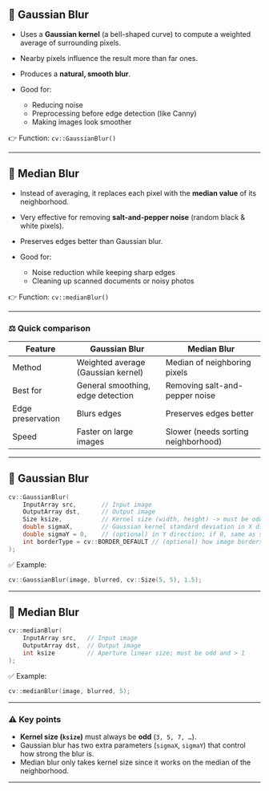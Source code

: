 ## 🔹 Gaussian Blur

- Uses a **Gaussian kernel** (a bell-shaped curve) to compute a weighted average of surrounding pixels.
- Nearby pixels influence the result more than far ones.
- Produces a **natural, smooth blur**.
- Good for:

  - Reducing noise
  - Preprocessing before edge detection (like Canny)
  - Making images look smoother

👉 Function: `cv::GaussianBlur()`

---

## 🔹 Median Blur

- Instead of averaging, it replaces each pixel with the **median value** of its neighborhood.
- Very effective for removing **salt-and-pepper noise** (random black & white pixels).
- Preserves edges better than Gaussian blur.
- Good for:

  - Noise reduction while keeping sharp edges
  - Cleaning up scanned documents or noisy photos

👉 Function: `cv::medianBlur()`

---

### ⚖️ Quick comparison

| Feature           | Gaussian Blur                      | Median Blur                         |
| ----------------- | ---------------------------------- | ----------------------------------- |
| Method            | Weighted average (Gaussian kernel) | Median of neighboring pixels        |
| Best for          | General smoothing, edge detection  | Removing salt-and-pepper noise      |
| Edge preservation | Blurs edges                        | Preserves edges better              |
| Speed             | Faster on large images             | Slower (needs sorting neighborhood) |

---

## 🔹 Gaussian Blur

```cpp
cv::GaussianBlur(
    InputArray src,       // Input image
    OutputArray dst,      // Output image
    Size ksize,           // Kernel size (width, height) -> must be odd and > 0
    double sigmaX,        // Gaussian kernel standard deviation in X direction
    double sigmaY = 0,    // (optional) in Y direction; if 0, same as sigmaX
    int borderType = cv::BORDER_DEFAULT // (optional) how image borders are handled
);
```

✅ Example:

```cpp
cv::GaussianBlur(image, blurred, cv::Size(5, 5), 1.5);
```

---

## 🔹 Median Blur

```cpp
cv::medianBlur(
    InputArray src,   // Input image
    OutputArray dst,  // Output image
    int ksize         // Aperture linear size; must be odd and > 1
);
```

✅ Example:

```cpp
cv::medianBlur(image, blurred, 5);
```

---

### ⚠️ Key points

- **Kernel size (`ksize`)** must always be **odd** (`3, 5, 7, …`).
- Gaussian blur has two extra parameters (`sigmaX`, `sigmaY`) that control how strong the blur is.
- Median blur only takes kernel size since it works on the median of the neighborhood.

---

